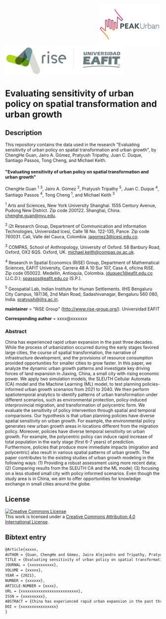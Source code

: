 <img src="figs/PEAKurban.png" alt="PEAK Urban logo" align="right" width ="200" height="133">

<img src="figs/logo_rise_eafit.png" alt="RiSE-group logo" align="middle" width ="380" height="100">


Evaluating sensitivity of urban policy on spatial transformation and urban growth
=================================================================================


## Description

This repository contains the data used in the research "Evaluating sensitivity of urban policy on spatial transformation and urban growth", by ChengHe Guan, Jairo A. Gómez, Pratyush Tripathy, Juan C. Duque, Santiago Passos, Tong Cheng, and Michael Keith.

#### "Evaluating sensitivity of urban policy on spatial transformation and urban growth"

ChengHe Guan <sup>1</sup> <sup>3</sup>, Jairo A. Gómez <sup>2</sup>, Pratyush Tripathy <sup>5</sup>, Juan C. Duque <sup>4</sup>, Santiago Passos <sup>4</sup>, Tong Cheng <sup>1</sup>, and Michael Keith <sup>3</sup>

<sup>1</sup> Arts and Sciences, New York University Shanghai. 1555 Century Avenue, Pudong New District. Zip code 200122. Shanghai, China. chenghe.guan@nyu.edu.

<sup>2</sup> i2t Research Group, Department of Communication and Information Technologies, Universidad Icesi, Calle 18 No. 122-135, Pance. Zip code 760031. Cali, Valle del Cauca, Colombia. jagomez3@icesi.edu.co.

<sup>3</sup> COMPAS, School of Anthropology, University of Oxford. 58 Banbury Road, Oxford, OX2 6QS. Oxford, UK. michael.keith@compas.ox.ac.uk.

<sup>4</sup> Research in Spatial Economics (RiSE) Group, Department of Mathematical Sciences, EAFIT University, Carrera 48 A 10 Sur 107, Casa 4, oficina RiSE. Zip code 050022. Medellín, Antioquia, Colombia. jduquec1@eafit.edu.co (J.C.D.); spassos@eafit.edu.co (S.P.).

<sup>5</sup> Geospatial Lab, Indian Institute for Human Settlements. IIHS Bengaluru City Campus, 197/36, 2nd Main Road, Sadashivanagar, Bengaluru 560 080, India. pratyush@iihs.ac.in.

__maintainer__ = "RiSE Group"  (http://www.rise-group.org/). Universidad EAFIT

__Corresponding author__ = xxxx@xxxxxxx

### Abstract

China has experienced rapid urban expansion in the past three decades. While the process of urbanization occurred during the early stages favored large cities, the course of spatial transformation, the narrative of infrastructure development, and the provisions of resource consumption provided opportunities for smaller cities to grow faster. In this paper, we analyze the dynamic urban growth patterns and investigate key driving forces of land expansion in Jiaxing, China, a small city with rising economic power. We apply two simulation models, the SLEUTH Cellular Automata (CA) model and the Machine Learning (ML) model, to test planning policies-informed urban growth scenarios from 2021 to 2040. We then perform spatiotemporal analytics to identify patterns of urban transformation under different scenarios, such as environmental protection, policy-induced interprovincial migration, and transformation of polycentric form. We evaluate the sensitivity of policy intervention through spatial and temporal comparisons. Our hypothesis is that urban planning policies have diverse spatial sensitivity on urban growth. For example, the environmental policy generates new urban growth areas in locations different from the migration policy. Moreover, policies have diverse temporal sensitivity on urban growth. For example, the polycentric policy can induce rapid increase of total population in the early stage (first 6-7 years) of prediction. Furthermore, policies that produce more immediate impacts (migration and polycentric) also result in various spatial patterns of urban growth. The paper contributes to the existing studies of urban growth modeling in the following ways: (1) Providing a robust assessment using more recent data; (2) Comparing results from the SLEUTH CA and the ML model; (3) focusing on a less studied small city with policy informed scenarios. Even though the study area is in China, we aim to offer opportunities for knowledge exchange in small cities around the globe.

## License

<a rel="license" href="http://creativecommons.org/licenses/by/4.0/"><img alt="Creative Commons License" style="border-width:0" src="https://i.creativecommons.org/l/by/4.0/88x31.png" /></a><br />This work is licensed under a <a rel="license" href="http://creativecommons.org/licenses/by/4.0/">Creative Commons Attribution 4.0 International License</a>.

## Bibtext entry

```tex
@Article{xxxxx,
AUTHOR = {Guan, ChengHe and Gómez, Jairo Alejandro and Tripathy, Pratyush and Duque, Juan Carlos and Passos, Santiago and Cheng, Tong and Keith, Michael},
TITLE = {Evaluating sensitivity of urban policy on spatial transformation and urban growth},
JOURNAL = {xxxxxxxxxxx},
VOLUME = {xxxxx},
YEAR = {2021},
NUMBER = {xxxxxx},
ARTICLE-NUMBER = {xxxx},
URL = {xxxxxxxxxxxxxxxxxxxxxxxxxx},
ISSN = {xxxxxxxxx},
ABSTRACT = {China has experienced rapid urban expansion in the past three decades. While the process of urbanization occurred during the early stages favored large cities, the course of spatial transformation, the narrative of infrastructure development, and the provisions of resource consumption provided opportunities for smaller cities to grow faster. In this paper, we analyze the dynamic urban growth patterns and investigate key driving forces of land expansion in Jiaxing, China, a small city with rising economic power. We apply two simulation models, the SLEUTH Cellular Automata (CA) model and the Machine Learning (ML) model, to test planning policies-informed urban growth scenarios from 2021 to 2040. We then perform spatiotemporal analytics to identify patterns of urban transformation under different scenarios, such as environmental protection, policy-induced interprovincial migration, and transformation of polycentric form. We evaluate the sensitivity of policy intervention through spatial and temporal comparisons. Our hypothesis is that urban planning policies have diverse spatial sensitivity on urban growth. For example, the environmental policy generates new urban growth areas in locations different from the migration policy. Moreover, policies have diverse temporal sensitivity on urban growth. For example, the polycentric policy can induce rapid increase of total population in the early stage (first 6-7 years) of prediction. Furthermore, policies that produce more immediate impacts (migration and polycentric) also result in various spatial patterns of urban growth. The paper contributes to the existing studies of urban growth modeling in the following ways: (1) Providing a robust assessment using more recent data; (2) Comparing results from the SLEUTH CA and the ML model; (3) focusing on a less studied small city with policy informed scenarios. Even though the study area is in China, we aim to offer opportunities for knowledge exchange in small cities around the globe.},
DOI = {xxxxxxxxxxxxxxxx}
}
```